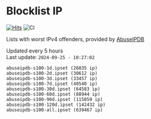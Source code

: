 # Blocklist IP

[![Hits](https://hits.seeyoufarm.com/api/count/incr/badge.svg?url=https%3A%2F%2Fgithub.com%2Fborestad%2Fblocklist-ip%2F&count_bg=%2379C83D&title_bg=%23555555&icon=&icon_color=%23E7E7E7&title=hits&edge_flat=false)](https://hits.seeyoufarm.com)  ![CI](https://img.shields.io/github/workflow/status/borestad/blocklist-ip/CI?style=flat-square)

Lists with worst IPv4 offenders, provided by [AbuseIPDB](https://www.abuseipdb.com/)

<!-- FOOTER-PLACEHOLDER -->
Updated every 5 hours<br>
Last update: `2024-09-25 - 10:27:02`
```
abuseipdb-s100-1d.ipset (26035 ip)
abuseipdb-s100-2d.ipset (30612 ip)
abuseipdb-s100-3d.ipset (33457 ip)
abuseipdb-s100-7d.ipset (40540 ip)
abuseipdb-s100-30d.ipset (64583 ip)
abuseipdb-s100-60d.ipset (88944 ip)
abuseipdb-s100-90d.ipset (115059 ip)
abuseipdb-s100-120d.ipset (142432 ip)
abuseipdb-s100-all.ipset (639467 ip)
```
